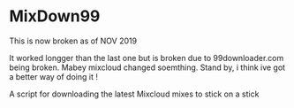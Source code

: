 # MixDown99
This is now broken as of NOV 2019

It worked longger than the last one but is broken due to 99downloader.com being broken. Mabey mixcloud changed soemthing.
Stand by, i think ive got a better way of doing it !

A script for downloading the latest Mixcloud mixes to stick on a stick

